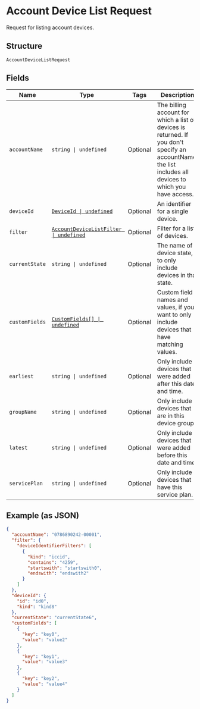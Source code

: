 
# Account Device List Request

Request for listing account devices.

## Structure

`AccountDeviceListRequest`

## Fields

| Name | Type | Tags | Description |
|  --- | --- | --- | --- |
| `accountName` | `string \| undefined` | Optional | The billing account for which a list of devices is returned. If you don't specify an accountName, the list includes all devices to which you have access. |
| `deviceId` | [`DeviceId \| undefined`](../../doc/models/device-id.md) | Optional | An identifier for a single device. |
| `filter` | [`AccountDeviceListFilter \| undefined`](../../doc/models/account-device-list-filter.md) | Optional | Filter for a list of devices. |
| `currentState` | `string \| undefined` | Optional | The name of a device state, to only include devices in that state. |
| `customFields` | [`CustomFields[] \| undefined`](../../doc/models/custom-fields.md) | Optional | Custom field names and values, if you want to only include devices that have matching values. |
| `earliest` | `string \| undefined` | Optional | Only include devices that were added after this date and time. |
| `groupName` | `string \| undefined` | Optional | Only include devices that are in this device group. |
| `latest` | `string \| undefined` | Optional | Only include devices that were added before this date and time. |
| `servicePlan` | `string \| undefined` | Optional | Only include devices that have this service plan. |

## Example (as JSON)

```json
{
  "accountName": "0786890242-00001",
  "filter": {
    "deviceIdentifierFilters": [
      {
        "kind": "iccid",
        "contains": "4259",
        "startswith": "startswith0",
        "endswith": "endswith2"
      }
    ]
  },
  "deviceId": {
    "id": "id0",
    "kind": "kind8"
  },
  "currentState": "currentState6",
  "customFields": [
    {
      "key": "key0",
      "value": "value2"
    },
    {
      "key": "key1",
      "value": "value3"
    },
    {
      "key": "key2",
      "value": "value4"
    }
  ]
}
```

